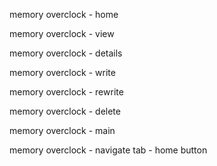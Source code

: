 memory overclock - home

memory overclock - view

memory overclock - details

memory overclock - write

memory overclock - rewrite

memory overclock - delete

memory overclock - main

memory overclock - navigate tab 
      - home button
